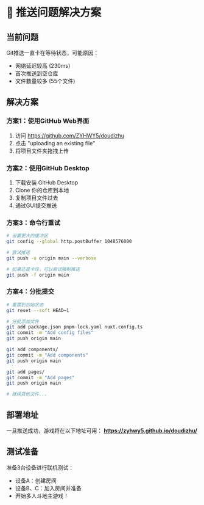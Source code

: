 # 🚀 推送问题解决方案

## 当前问题
Git推送一直卡在等待状态，可能原因：
- 网络延迟较高 (230ms)
- 首次推送到空仓库
- 文件数量较多 (55个文件)

## 解决方案

### 方案1：使用GitHub Web界面
1. 访问 https://github.com/ZYHWY5/doudizhu
2. 点击 "uploading an existing file"
3. 将项目文件夹拖拽上传

### 方案2：使用GitHub Desktop
1. 下载安装 GitHub Desktop
2. Clone 你的仓库到本地
3. 复制项目文件过去
4. 通过GUI提交推送

### 方案3：命令行重试
```bash
# 设置更大的缓冲区
git config --global http.postBuffer 1048576000

# 尝试推送
git push -u origin main --verbose

# 如果还是卡住，可以尝试强制推送
git push -f origin main
```

### 方案4：分批提交
```bash
# 重置到初始状态
git reset --soft HEAD~1

# 分批添加文件
git add package.json pnpm-lock.yaml nuxt.config.ts
git commit -m "Add config files"
git push origin main

git add components/
git commit -m "Add components"
git push origin main

git add pages/
git commit -m "Add pages"
git push origin main

# 继续其他文件...
```

## 部署地址
一旦推送成功，游戏将在以下地址可用：
**https://zyhwy5.github.io/doudizhu/**

## 测试准备
准备3台设备进行联机测试：
- 设备A：创建房间
- 设备B、C：加入房间并准备
- 开始多人斗地主游戏！

